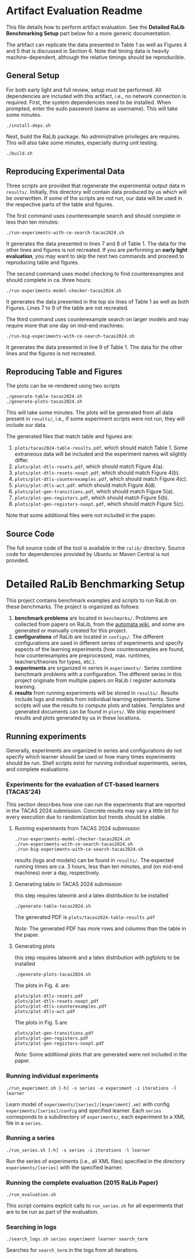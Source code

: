 # Artifact Evaluation Readme

This file details how to perform artifact evaluation. See the
**Detailed RaLib Benchmarking Setup** part below for a more generic
documentation.

The artifact can replicate the data presented in Table 1 as well
as Figures 4 and 5 that is discussed in Section 6.
Note that timing data is heavily machine-dependent,
although the relative timings should be reproducible.

## General Setup

For both early light and full review, setup must be performed.
All dependencies are included with this artifact, i.e.,
no network connection is required.
First, the system dependencies need to be installed.
When prompted, enter the sudo password (same as username). This
will take some minutes.
```
./install-deps.sh
```

Next, build the RaLib package. No administrative privileges are
requires. This will also take some minutes, especially during unit testing.
```
./build.sh
```

## Reproducing Experimental Data

Three scripts are provided that regenerate the experimental
output data in `results/`. Initially, this directory will
contain data produced by us which will be overwritten. If some
of the scripts are not run, our data will be used in the respective
parts of the table and figures.

The first command uses counterexample search and should
complete in less than ten minutes:
```
./run-experiments-with-ce-search-tacas2024.sh
```
It generates the data presented
in lines 7 and 8 of Table 1. The data for the other lines and figures
is not recreated. If you are performing an **early light evaluation**,
you may want to skip the next two commands and proceed to reproducing
table and figures.

The second command uses model checking to find counterexamples
and should complete in ca. three hours:
```
./run-experiments-model-checker-tacas2024.sh
```
It generates the data presented
in the top six lines of Table 1 as well as both Figures. Lines 7 to 9 of
the table are not recreated.

The third command uses counterexample search on larger models
and may require more that one day on mid-end machines:
```
./run-big-experiments-with-ce-search-tacas2024.sh
```
It generates
the data presented in line 9 of Table 1. The data for the other lines
and the figures is not recreated.

## Reproducing Table and Figures

The plots can be re-rendered using two scripts
```
./generate-table-tacas2024.sh
./generate-plots-tacas2024.sh
```

This will take some minutes. The plots will be generated from all
data present in `results/`, i.e., if some experiment scripts were
not run, they will include our data.

The generated files that match table and figures are:

1. `plots/tacas2024-table-results.pdf`, which should match Table 1.
   Some extraneous data will be included and the experiment names
   will slightly differ.
2. `plots/plot-dtls-resets.pdf`, which should match Figure 4(a).
3. `plots/plot-dtls-resets-noopt.pdf`, which should match Figure 4(b).
4. `plots/plot-dtls-counterexamples.pdf`, which should match Figure 4(c).
5. `plots/plot-dtls-wct.pdf`. which should match Figure 4(d).
6. `plots/plot-gen-transitions.pdf`, which should match Figure 5(a).
7. `plots/plot-gen-registers.pdf`, which should match Figure 5(b).
8. `plots/plot-gen-registers-noopt.pdf`, which should match Figure 5(c).

Note that some additional files were not included in the paper.

## Source Code

The full source code of the tool is available in the `ralib/` directory.
Source code for dependencies provided by Ubuntu or Maven Central is not
provided.

# Detailed RaLib Benchmarking Setup

This project contains benchmark examples and scripts to
run RaLib on these benchmarks. The project is organized
as follows:

1. **benchmark problems** are located in ```benchmarks/```.
    Problems are collected from papers on RaLib, from the
    [automata wiki](https://automata.cs.ru.nl), and some
    are generated or manually created for this project.
2. **configurations** of RaLib are located in ```configs/```.
    The different configurations are used in different
    series of experiments and specify aspects of the
    learning experiments (how counterexamples are found,
    how counterexamples are preprocessed, max. runtimes,
    teachers/theories for types, etc.).
3. **experiments** are organized in series in ```experiments/```.
    Series combine benchmark problems with a configuration.
    The different series in this project originate from
    multiple papers on RaLib / register automata learning.
4. **results** from running experiments will be stored in
    ```results/```. Results include logs and models from
    individual learning experiments. Some scripts will
    use the results to compute plots and tables.
    Templates and generated documents can be found
    in ```plots/```. We ship experiment results and plots
    generated by us in these locations.

## Running experiments

Generally, experiments are organized in series and
configurations do not specify which learner should
be used or how many times experiments should be run.
Shell scripts exist for running individual experiments,
series, and complete evaluations.

### Experiments for the evaluation of CT-based learners (TACAS'24)

This section describes how one can run the experiments
that are reported in the TACAS 2024 submission.
Concrete results may vary a little bit for every
execution due to randomization but trends should be
stable.

1. Running experiments from TACAS 2024 submission

    ```
    ./run-experiments-model-checker-tacas2024.sh
    ./run-experiments-with-ce-search-tacas2024.sh
    ./run-big-experiments-with-ce-search-tacas2024.sh
    ```

    results (logs and models) can be found in ```results/```.
    The expected running times are ca. 3 hours, less than ten
    minutes, and (on mid-end machines) over a day, respectively.


2. Generating table in TACAS 2024 submission

    this step requires latexmk and a latex distribution
    to be installed

    ```
    ./generate-table-tacas2024.sh
    ```

    The generated PDF is ```plots/tacas2024-table-results.pdf```

    *Note:* The generated PDF has more rows and columns
    than the table in the paper.

2. Generating plots

    this step requires latexmk and a latex distribution
    with pgfplots to be installed

    ```
    ./generate-plots-tacas2024.sh
    ```

    The plots in Fig. 4. are:

    ```
    plots/plot-dtls-resets.pdf
    plots/plot-dtls-resets-noopt.pdf
    plots/plot-dtls-counterexamples.pdf
    plots/plot-dtls-wct.pdf
    ```

    The plots in Fig. 5 are

    ```
    plots/plot-gen-transitions.pdf
    plots/plot-gen-registers.pdf
    plots/plot-gen-registers-noopt.pdf
    ```

    *Note:* Some additional plots that are generated
    were not included in the paper.

### Running individual experiments

```
./run_experiment.sh [-h] -s series -e experiment -i iterations -l learner
```

Learn model of `experiments/[series]/[experiment].xml` with config
`experiments/[series]/config` and specified learner. Each `series`
corresponds to a subdirectory of `experiments/`, each experiment to
a XML file in a `series`.

### Running a series

```
./run_series.sh [-h] -s series -i iterations -l learner
```

Run the series of experiments (i.e., all XML files) specified in the
directory `experiments/[series]` with the specified learner.

### Running the complete evaluation (2015 RaLib Paper)

```
./run_evaluation.sh
```

This script contains explicit calls to `run_series.sh` for
all experiments that are to be run as part of the evaluation.


### Searching in logs

```
./search_logs.sh series experiment learner search_term
```

Searches for `search_term` in the logs from all iterations.

